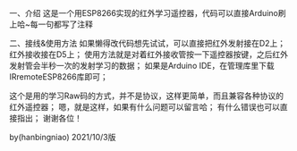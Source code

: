 一、介绍
这是一个用ESP8266实现的红外学习遥控器，代码可以直接Arduino刷上哈~每一句都写了注释

二、接线&使用方法
如果懒得改代码想先试试，可以直接把红外发射接在D2上；红外接收接在D5上；
使用方法就是对着红外接收管按一下遥控器按键，之后红外发射管会半秒一次的发射学习的数据；
如果是Arduino IDE，在管理库里下载IRremoteESP8266库即可；

这个是用的学习Raw码的方式，并不是协议，这样更简单，而且兼容各种协议的红外遥控器；
嗯，就是这样，如果有什么问题可以留言哈；
有什么错误也可以直接指出；
谢谢各位！

by(hanbingniao)
2021/10/3版
